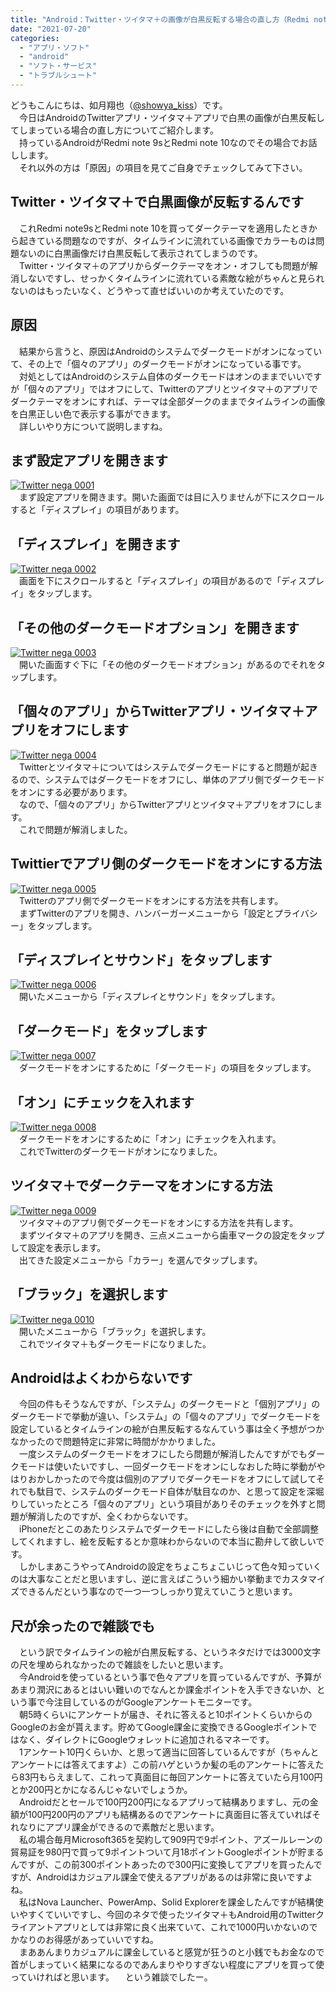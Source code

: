```yaml
---
title: "Android：Twitter・ツイタマ＋の画像が白黒反転する場合の直し方（Redmi note9s/Redmi note10の場合）"
date: "2021-07-20"
categories: 
  - "アプリ・ソフト"
  - "android"
  - "ソフト・サービス"
  - "トラブルシュート"
---
```


どうもこんにちは、如月翔也（[@showya\_kiss](http://twitter.com/showya_kiss)）です。  
　今日はAndroidのTwitterアプリ・ツイタマ＋アプリで白黒の画像が白黒反転してしまっている場合の直し方についてご紹介します。  
　持っているAndroidがRedmi note 9sとRedmi note 10なのでその場合でお話しします。  
　それ以外の方は「原因」の項目を見てご自身でチェックしてみて下さい。  

## Twitter・ツイタマ＋で白黒画像が反転するんです

　これRedmi note9sとRedmi note 10を買ってダークテーマを適用したときから起きている問題なのですが、タイムラインに流れている画像でカラーものは問題ないのに白黒画像だけ白黒反転して表示されてしまうのです。  
　Twitter・ツイタマ＋のアプリからダークテーマをオン・オフしても問題が解消しないですし、せっかくタイムラインに流れている素敵な絵がちゃんと見られないのはもったいなく、どうやって直せばいいのか考えていたのです。  

## 原因

　結果から言うと、原因はAndroidのシステムでダークモードがオンになっていて、その上で「個々のアプリ」のダークモードがオンになっている事です。  
　対処としてはAndroidのシステム自体のダークモードはオンのままでいいですが「個々のアプリ」ではオフにして、Twitterのアプリとツイタマ＋のアプリでダークテーマをオンにすれば、テーマは全部ダークのままでタイムラインの画像を白黒正しい色で表示する事ができます。  
　詳しいやり方について説明しますね。  

## まず設定アプリを開きます

[![Twitter nega 0001](images/Twitter_nega_0001.jpg "Twitter nega 0001")](https://techblog.show-ya.blue/wp-content/uploads/Twitter_nega_0001.jpg)  
　まず設定アプリを開きます。開いた画面では目に入りませんが下にスクロールすると「ディスプレイ」の項目があります。  

## 「ディスプレイ」を開きます

[![Twitter nega 0002](images/Twitter_nega_0002.jpg "Twitter nega 0002")](https://techblog.show-ya.blue/wp-content/uploads/Twitter_nega_0002.jpg)  
　画面を下にスクロールすると「ディスプレイ」の項目があるので「ディスプレイ」をタップします。  

## 「その他のダークモードオプション」を開きます

[![Twitter nega 0003](images/Twitter_nega_0003.jpg "Twitter nega 0003")](https://techblog.show-ya.blue/wp-content/uploads/Twitter_nega_0003.jpg)  
　開いた画面すぐ下に「その他のダークモードオプション」があるのでそれをタップします。  

## 「個々のアプリ」からTwitterアプリ・ツイタマ＋アプリをオフにします

[![Twitter nega 0004](images/Twitter_nega_0004.jpg "Twitter nega 0004")](https://techblog.show-ya.blue/wp-content/uploads/Twitter_nega_0004.jpg)  
　Twitterとツイタマ＋についてはシステムでダークモードにすると問題が起きるので、システムではダークモードをオフにし、単体のアプリ側でダークモードをオンにする必要があります。  
　なので、「個々のアプリ」からTwitterアプリとツイタマ＋アプリをオフにします。  
　これで問題が解消しました。  

## Twittierでアプリ側のダークモードをオンにする方法

[![Twitter nega 0005](images/Twitter_nega_0005.jpg "Twitter nega 0005")](https://techblog.show-ya.blue/wp-content/uploads/Twitter_nega_0005.jpg)  
　Twitterのアプリ側でダークモードをオンにする方法を共有します。  
　まずTwitterのアプリを開き、ハンバーガーメニューから「設定とプライバシー」をタップします。  

## 「ディスプレイとサウンド」をタップします

[![Twitter nega 0006](images/Twitter_nega_0006.jpg "Twitter nega 0006")](https://techblog.show-ya.blue/wp-content/uploads/Twitter_nega_0006.jpg)  
　開いたメニューから「ディスプレイとサウンド」をタップします。  

## 「ダークモード」をタップします

[![Twitter nega 0007](images/Twitter_nega_0007.jpg "Twitter nega 0007")](https://techblog.show-ya.blue/wp-content/uploads/Twitter_nega_0007.jpg)  
　ダークモードをオンにするために「ダークモード」の項目をタップします。  

## 「オン」にチェックを入れます

[![Twitter nega 0008](images/Twitter_nega_0008.jpg "Twitter nega 0008")](https://techblog.show-ya.blue/wp-content/uploads/Twitter_nega_0008.jpg)  
　ダークモードをオンにするために「オン」にチェックを入れます。  
　これでTwitterのダークモードがオンになりました。  

## ツイタマ＋でダークテーマをオンにする方法

[![Twitter nega 0009](images/Twitter_nega_0009.jpg "Twitter nega 0009")](https://techblog.show-ya.blue/wp-content/uploads/Twitter_nega_0009.jpg)  
　ツイタマ＋のアプリ側でダークモードをオンにする方法を共有します。  
　まずツイタマ＋のアプリを開き、三点メニューから歯車マークの設定をタップして設定を表示します。  
　出てきた設定メニューから「カラー」を選んでタップします。  

## 「ブラック」を選択します

[![Twitter nega 0010](images/Twitter_nega_0010.jpg "Twitter nega 0010")](https://techblog.show-ya.blue/wp-content/uploads/Twitter_nega_0010.jpg)  
　開いたメニューから「ブラック」を選択します。  
　これでツイタマ＋もダークモードになりました。  

## Androidはよくわからないです

　今回の件もそうなんですが、「システム」のダークモードと「個別アプリ」のダークモードで挙動が違い、「システム」の「個々のアプリ」でダークモードを設定しているとタイムラインの絵が白黒反転するなんていう事は全く予想がつかなかったので問題特定に非常に時間がかかりました。  
　一度システムのダークモードをオフにしたら問題が解消したんですがでもダークモードは使いたいですし、一回ダークモードをオンにしなおした時に挙動がやはりおかしかったので今度は個別のアプリでダークモードをオフにして試してそれでも駄目で、システムのダークモード自体が駄目なのか、と思って設定を深堀りしていったところ「個々のアプリ」という項目がありそのチェックを外すと問題が解消したのですが、全くわからないです。  
　iPhoneだとこのあたりシステムでダークモードにしたら後は自動で全部調整してくれますし、絵を反転するとか意味わからないので本当に勘弁して欲しいです。  
　しかしまあこうやってAndroidの設定をちょこちょこいじって色々知っていくのは大事なことだと思いますし、逆に言えばこういう細かい挙動までカスタマイズできるんだという事なので一つ一つしっかり覚えていこうと思います。  

## 尺が余ったので雑談でも

　という訳でタイムラインの絵が白黒反転する、というネタだけでは3000文字の尺を埋められなかったので雑談をしたいと思います。  
　今Androidを使っているという事で色々アプリを買っているんですが、予算があまり潤沢にあるとはいい難いのでなんとか課金ポイントを入手できないか、という事で今注目しているのがGoogleアンケートモニターです。  
　朝5時くらいにアンケートが届き、それに答えると10ポイントくらいからのGoogleのお金が貰えます。貯めてGoogle課金に変換できるGoogleポイントではなく、ダイレクトにGoogleウォレットに追加されるマネーです。  
　1アンケート10円くらいか、と思って適当に回答しているんですが（ちゃんとアンケートには答えてますよ）この前ハゲというか髪の毛のアンケートに答えたら83円もらえまして、これって真面目に毎回アンケートに答えていたら月100円とか200円とかになるんじゃないでしょうか。  
　Androidだとセールで100円200円になるアプリって結構ありますし、元の金額が100円200円のアプリも結構あるのでアンケートに真面目に答えていればそれなりにアプリ課金ができるので素敵だと思います。  
　私の場合毎月Microsoft365を契約して909円で9ポイント、アズールレーンの貿易証を980円で買って9ポイントついて月18ポイントGoogleポイントが貯まるんですが、この前300ポイントあったので300円に変換してアプリを買ったんですが、Androidはカジュアル課金で使えるアプリがあるのは非常に良いですよね。  
　私はNova Launcher、PowerAmp、Solid Explorerを課金したんですが結構使いやすくていいですし、今回のネタで使ったツイタマ＋もAndroid用のTwitterクライアントアプリとしては非常に良く出来ていて、これで1000円いかないのでかなりのお得感があっていいですね。  
　まああんまりカジュアルに課金していると感覚が狂うのと小銭でもお金なので首がしまっていく結果になるのであんまりやりすぎない程度にアプリを買って使っていければと思います。 　という雑談でしたー。
